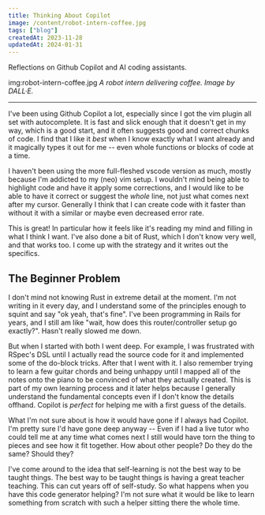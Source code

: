 ```yaml
---
title: Thinking About Copilot
image: /content/robot-intern-coffee.jpg
tags: ["blog"]
createdAt: 2023-11-28
updatedAt: 2024-01-31
---
```


Reflections on Github Copilot and AI coding assistants.

img:robot-intern-coffee.jpg _A robot intern delivering coffee. Image by DALL·E._

---

I've been using Github Copilot a lot, especially since I got the vim plugin all set with autocomplete. It is fast and slick enough that it doesn't get in my way, which is a good start, and it often suggests good and correct chunks of code. I find that I like it _best_ when I know exactly what I want already and it magically types it out for me -- even whole functions or blocks of code at a time.

I haven't been using the more full-fleshed vscode version as much, mostly because I'm addicted to my (neo) vim setup. I wouldn't mind being able to highlight code and have it apply some corrections, and I would like to be able to have it correct or suggest the _whole_ line, not just what comes next after my cursor. Generally I think that I can create code with it faster than without it with a similar or maybe even decreased error rate.

This is great! In particular how it feels like it's reading my mind and filling in what I think I want. I've also done a bit of Rust, which I don't know very well, and that works too. I come up with the strategy and it writes out the specifics.

## The Beginner Problem

I don't mind not knowing Rust in extreme detail at the moment. I'm not writing in it every day, and I understand some of the principles enough to squint and say "ok yeah, that's fine". I've been programming in Rails for years, and I still am like "wait, how does this router/controller setup go exactly?". Hasn't really slowed me down.

But when I started with both I went deep. For example, I was frustrated with RSpec's DSL until I actually read the source code for it and implemented some of the do-block tricks. After that I went with it. I also remember trying to learn a few guitar chords and being unhappy until I mapped all of the notes onto the piano to be convinced of what they actually created. This is part of my own learning process and it later helps because I generally understand the fundamental concepts even if I don't know the details offhand. Copilot is _perfect_ for helping me with a first guess of the details.

What I'm not sure about is how it would have gone if I always had Copilot. I'm pretty sure I'd have gone deep anyway -- Even if I had a live tutor who could tell me at any time what comes next I still would have torn the thing to pieces and see how it fit together. How about other people? Do they do the same? Should they?

I've come around to the idea that self-learning is not the best way to be taught things. The best way to be taught things is having a great teacher teaching. This can cut years off of self-study. So what happens when you have this code generator helping? I'm not sure what it would be like to learn something from scratch with such a helper sitting there the whole time.
